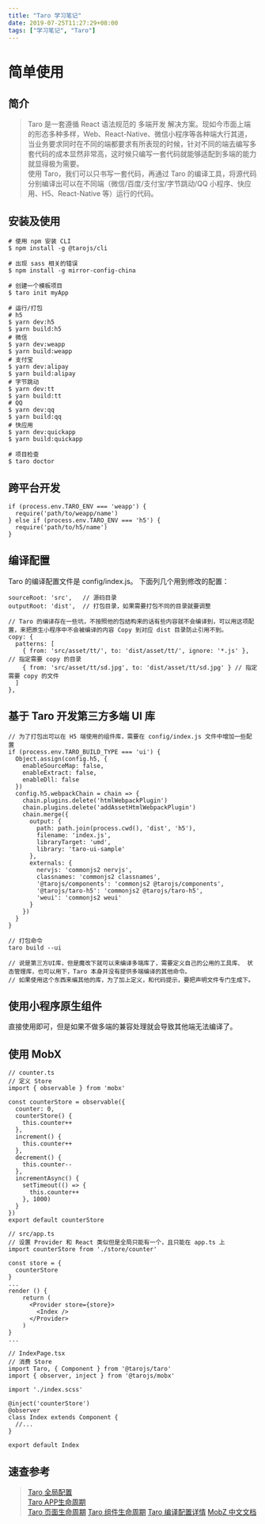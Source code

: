 ```yaml
---
title: "Taro 学习笔记"
date: 2019-07-25T11:27:29+08:00
tags: ["学习笔记", "Taro"]
---
```


# 简单使用

## 简介

> Taro 是一套遵循 React 语法规范的 多端开发 解决方案。现如今市面上端的形态多种多样，Web、React-Native、微信小程序等各种端大行其道，当业务要求同时在不同的端都要求有所表现的时候，针对不同的端去编写多套代码的成本显然非常高，这时候只编写一套代码就能够适配到多端的能力就显得极为需要。  
> 使用 Taro，我们可以只书写一套代码，再通过 Taro 的编译工具，将源代码分别编译出可以在不同端（微信/百度/支付宝/字节跳动/QQ 小程序、快应用、H5、React-Native 等）运行的代码。

## 安装及使用

```
# 使用 npm 安装 CLI
$ npm install -g @tarojs/cli

# 出现 sass 相关的错误
$ npm install -g mirror-config-china

# 创建一个模板项目
$ taro init myApp

# 运行/打包
# h5
$ yarn dev:h5
$ yarn build:h5
# 微信
$ yarn dev:weapp
$ yarn build:weapp
# 支付宝
$ yarn dev:alipay
$ yarn build:alipay
# 字节跳动
$ yarn dev:tt
$ yarn build:tt
# QQ
$ yarn dev:qq
$ yarn build:qq
# 快应用
$ yarn dev:quickapp
$ yarn build:quickapp

# 项目检查
$ taro doctor
```

## 跨平台开发
```
if (process.env.TARO_ENV === 'weapp') {
  require('path/to/weapp/name')
} else if (process.env.TARO_ENV === 'h5') {
  require('path/to/h5/name')
}
```

## 编译配置
Taro 的编译配置文件是 config/index.js。 下面列几个用到修改的配置：
```
sourceRoot: 'src',   // 源码目录
outputRoot: 'dist',  // 打包目录，如果需要打包不同的目录就要调整

// Taro 的编译存在一些坑，不按照他的包结构来的话有些内容就不会编译到，可以用这项配置，来把原生小程序中不会被编译的内容 Copy 到对应 dist 目录防止引用不到。 
copy: {
  patterns: [
    { from: 'src/asset/tt/', to: 'dist/asset/tt/', ignore: '*.js' }, // 指定需要 copy 的目录
    { from: 'src/asset/tt/sd.jpg', to: 'dist/asset/tt/sd.jpg' } // 指定需要 copy 的文件
  ]
},
```
 
## 基于 Taro 开发第三方多端 UI 库
```
// 为了打包出可以在 H5 端使用的组件库，需要在 config/index.js 文件中增加一些配置
if (process.env.TARO_BUILD_TYPE === 'ui') {
  Object.assign(config.h5, {
    enableSourceMap: false,
    enableExtract: false,
    enableDll: false
  })
  config.h5.webpackChain = chain => {
    chain.plugins.delete('htmlWebpackPlugin')
    chain.plugins.delete('addAssetHtmlWebpackPlugin')
    chain.merge({
      output: {
        path: path.join(process.cwd(), 'dist', 'h5'),
        filename: 'index.js',
        libraryTarget: 'umd',
        library: 'taro-ui-sample'
      },
      externals: {
        nervjs: 'commonjs2 nervjs',
        classnames: 'commonjs2 classnames',
        '@tarojs/components': 'commonjs2 @tarojs/components',
        '@tarojs/taro-h5': 'commonjs2 @tarojs/taro-h5',
        'weui': 'commonjs2 weui'
      }
    })
  }
}

// 打包命令
taro build --ui

// 说是第三方UI库，但是魔改下就可以来编译多端库了，需要定义自己的公用的工具库、 状态管理库，也可以用下，Taro 本身并没有提供多端编译的其他命令。 
// 如果使用这个东西来编其他的库，为了加上定义，和代码提示，要把声明文件专门生成下。
```

## 使用小程序原生组件
直接使用即可，但是如果不做多端的兼容处理就会导致其他端无法编译了。


## 使用 MobX

```
// counter.ts
// 定义 Store
import { observable } from 'mobx'

const counterStore = observable({
  counter: 0,
  counterStore() {
    this.counter++
  },
  increment() {
    this.counter++
  },
  decrement() {
    this.counter--
  },
  incrementAsync() {
    setTimeout(() => {
      this.counter++
    }, 1000)
  }
})
export default counterStore
```

```
// src/app.ts
// 设置 Provider 和 React 类似但是全局只能有一个，且只能在 app.ts 上
import counterStore from './store/counter'

const store = {
  counterStore
}
...
render () {
	return (
	  <Provider store={store}>
	    <Index />
	  </Provider>
	)
}
...
```

```
// IndexPage.tsx
// 消费 Store
import Taro, { Component } from '@tarojs/taro'
import { observer, inject } from '@tarojs/mobx'

import './index.scss'

@inject('counterStore')
@observer
class Index extends Component {
  //...
}

export default Index
```

## 速查参考
> [Taro 全局配置](https://taro-docs.jd.com/taro/docs/tutorial.html#%E5%85%A8%E5%B1%80%E9%85%8D%E7%BD%AE)  
> [Taro APP生命周期](https://taro-docs.jd.com/taro/docs/tutorial.html#%E7%94%9F%E5%91%BD%E5%91%A8%E6%9C%9F)  
> [Taro 页面生命周期](https://taro-docs.jd.com/taro/docs/tutorial.html#%E7%94%9F%E5%91%BD%E5%91%A8%E6%9C%9F-1)
> [Taro 组件生命周期](https://taro-docs.jd.com/taro/docs/tutorial.html#%E7%94%9F%E5%91%BD%E5%91%A8%E6%9C%9F-2)
> [Taro 编译配置详情](https://taro-docs.jd.com/taro/docs/config-detail.html)
> [MobZ 中文文档](https://cn.mobx.js.org/)